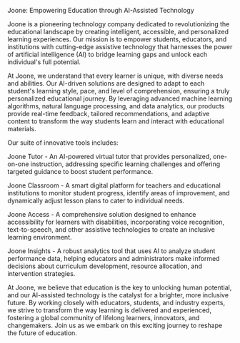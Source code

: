 Joone: Empowering Education through AI-Assisted Technology

Joone is a pioneering technology company dedicated to revolutionizing the educational landscape by creating intelligent, accessible, and personalized learning experiences. Our mission is to empower students, educators, and institutions with cutting-edge assistive technology that harnesses the power of artificial intelligence (AI) to bridge learning gaps and unlock each individual's full potential.

At Joone, we understand that every learner is unique, with diverse needs and abilities. Our AI-driven solutions are designed to adapt to each student's learning style, pace, and level of comprehension, ensuring a truly personalized educational journey. By leveraging advanced machine learning algorithms, natural language processing, and data analytics, our products provide real-time feedback, tailored recommendations, and adaptive content to transform the way students learn and interact with educational materials.

Our suite of innovative tools includes:

Joone Tutor - An AI-powered virtual tutor that provides personalized, one-on-one instruction, addressing specific learning challenges and offering targeted guidance to boost student performance.

Joone Classroom - A smart digital platform for teachers and educational institutions to monitor student progress, identify areas of improvement, and dynamically adjust lesson plans to cater to individual needs.

Joone Access - A comprehensive solution designed to enhance accessibility for learners with disabilities, incorporating voice recognition, text-to-speech, and other assistive technologies to create an inclusive learning environment.

Joone Insights - A robust analytics tool that uses AI to analyze student performance data, helping educators and administrators make informed decisions about curriculum development, resource allocation, and intervention strategies.

At Joone, we believe that education is the key to unlocking human potential, and our AI-assisted technology is the catalyst for a brighter, more inclusive future. By working closely with educators, students, and industry experts, we strive to transform the way learning is delivered and experienced, fostering a global community of lifelong learners, innovators, and changemakers. Join us as we embark on this exciting journey to reshape the future of education.
